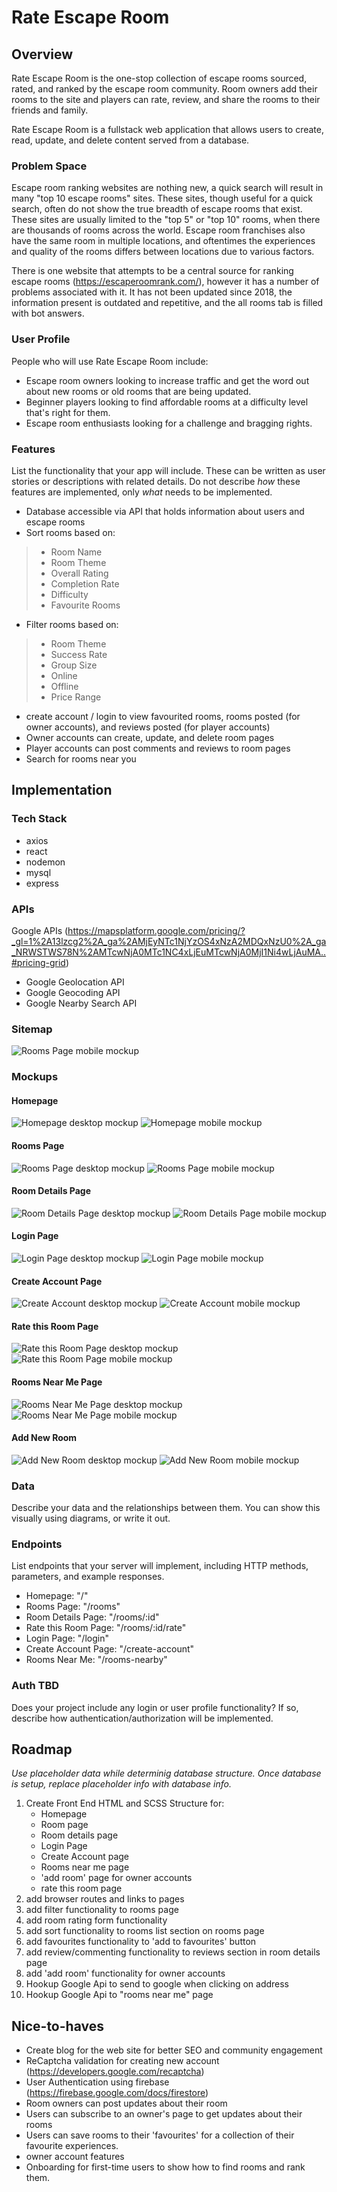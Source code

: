 # Rate Escape Room

## Overview

Rate Escape Room is the one-stop collection of escape rooms sourced, rated, and ranked by the escape room community. Room owners add their rooms to the site and players can rate, review, and share the rooms to their friends and family.

Rate Escape Room is a fullstack web application that allows users to create, read, update, and delete content served from a database.

### Problem Space

Escape room ranking websites are nothing new, a quick search will result in many "top 10 escape rooms" sites. These sites, though useful for a quick search, often do not show the true breadth of escape rooms that exist. These sites are usually limited to the "top 5" or "top 10" rooms, when there are thousands of rooms across the world. Escape room franchises also have the same room in multiple locations, and oftentimes the experiences and quality of the rooms differs between locations due to various factors.

There is one website that attempts to be a central source for ranking escape rooms (https://escaperoomrank.com/), however it has a number of problems associated with it. It has not been updated since 2018, the information present is outdated and repetitive, and the all rooms tab is filled with bot answers.


### User Profile

People who will use Rate Escape Room include:
- Escape room owners looking to increase traffic and get the word out about new rooms or old rooms that are being updated.
- Beginner players looking to find affordable rooms at a difficulty level that's right for them.
- Escape room enthusiasts looking for a challenge and bragging rights.



### Features

List the functionality that your app will include. These can be written as user stories or descriptions with related details. Do not describe _how_ these features are implemented, only _what_ needs to be implemented.

- Database accessible via API that holds information about users and escape rooms
- Sort rooms based on:
> - Room Name
> - Room Theme
> - Overall Rating
> - Completion Rate
> - Difficulty
> - Favourite Rooms
- Filter rooms based on:
> - Room Theme
> - Success Rate
> - Group Size
> - Online
> - Offline
> - Price Range
- create account / login to view favourited rooms, rooms posted (for owner accounts), and reviews posted (for player accounts)
- Owner accounts can create, update, and delete room pages
- Player accounts can post comments and reviews to room pages
- Search for rooms near you

## Implementation

### Tech Stack

- axios
- react
- nodemon
- mysql
- express

### APIs
Google APIs
(https://mapsplatform.google.com/pricing/?_gl=1%2A13lzcg2%2A_ga%2AMjEyNTc1NjYzOS4xNzA2MDQxNzU0%2A_ga_NRWSTWS78N%2AMTcwNjA0MTc1NC4xLjEuMTcwNjA0MjI1Ni4wLjAuMA..#pricing-grid)
- Google Geolocation API
- Google Geocoding API
- Google Nearby Search API

### Sitemap
![Rooms Page mobile mockup](./proposal-assets/Sitemap.png)

### Mockups

#### Homepage
![Homepage desktop mockup](./proposal-assets/Desktop_Homepage.png)
![Homepage mobile mockup](./proposal-assets/Mobile_Homepage.png)

#### Rooms Page
![Rooms Page desktop mockup](./proposal-assets/Desktop_Rooms.png)
![Rooms Page mobile mockup](./proposal-assets/Mobile_Rooms.png)

#### Room Details Page
![Room Details Page desktop mockup](./proposal-assets/Desktop_Room-Details.png)
![Room Details Page mobile mockup](./proposal-assets/Mobile_Room-Details.png)


#### Login Page
![Login Page desktop mockup](./proposal-assets/Desktop_Log-In.png)
![Login Page mobile mockup](./proposal-assets/Mobile_Log-In.png)

#### Create Account Page
![Create Account desktop mockup](./proposal-assets/Desktop_Create-Account.png)
![Create Account mobile mockup](./proposal-assets/Mobile_Create-Account.png)

#### Rate this Room Page
![Rate this Room Page desktop mockup](./proposal-assets/Desktop_Rate-Room.png)
![Rate this Room Page mobile mockup](./proposal-assets/Mobile_Rate-Room.png)

#### Rooms Near Me Page
![Rooms Near Me Page desktop mockup](./proposal-assets/Desktop_Search-Nearby.png)
![Rooms Near Me Page mobile mockup](./proposal-assets/Mobile_Search-Nearby.png)

#### Add New Room
![Add New Room desktop mockup](./proposal-assets/Desktop_Add-Room.png)
![Add New Room mobile mockup](./proposal-assets/Mobile_Add-Room.png)


### Data

Describe your data and the relationships between them. You can show this visually using diagrams, or write it out. 

### Endpoints

List endpoints that your server will implement, including HTTP methods, parameters, and example responses.
- Homepage: "/"
- Rooms Page: "/rooms"
- Room Details Page: "/rooms/:id"
- Rate this Room Page: "/rooms/:id/rate"
- Login Page: "/login"
- Create Account Page: "/create-account"
- Rooms Near Me: "/rooms-nearby"

### Auth TBD

Does your project include any login or user profile functionality? If so, describe how authentication/authorization will be implemented.

## Roadmap

*Use placeholder data while determinig database structure. Once database is setup, replace placeholder info with database info.*

1. Create Front End HTML and SCSS Structure for:
    - Homepage
    - Room page
    - Room details page
    - Login Page
    - Create Account page
    - Rooms near me page
    - 'add room' page for owner accounts
    - rate this room page
2. add browser routes and links to pages
3. add filter functionality to rooms page
4. add room rating form functionality 
5. add sort functionality to rooms list section on rooms page
6. add favourites functionality to 'add to favourites' button
7. add review/commenting functionality to reviews section in room details page
8. add 'add room' functionality for owner accounts
9. Hookup Google Api to send to google when clicking on address
10. Hookup Google Api to "rooms near me" page

## Nice-to-haves

- Create blog for the web site for better SEO and community engagement
- ReCaptcha validation for creating new account (https://developers.google.com/recaptcha)
- User Authentication using firebase (https://firebase.google.com/docs/firestore)
- Room owners can post updates about their room
- Users can subscribe to an owner's page to get updates about their rooms
- Users can save rooms to their 'favourites' for a collection of their favourite experiences.
- owner account features
- Onboarding for first-time users to show how to find rooms and rank them.
